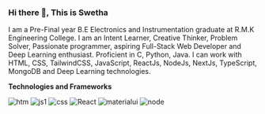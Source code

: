 ### Hi there 👋, This is Swetha

I am a Pre-Final year B.E Electronics and Instrumentation graduate at R.M.K Engineering College. I am an Intent Learner, Creative Thinker, Problem Solver, Passionate programmer, aspiring Full-Stack Web Developer and Deep Learning enthusiast. Proficient in C, Python, Java. I can work with HTML, CSS, TailwindCSS, JavaScript, ReactJs, NodeJs, NextJs, TypeScript, MongoDB and Deep Learning technologies.

**Technologies and Frameworks**

![htm](https://github.com/Swetha5021/Swetha5021/assets/110710815/fabe2052-94ac-404a-9543-6e970ca0fd5d)     ![js1](https://github.com/Swetha5021/Swetha5021/assets/110710815/a511315f-9675-4d6c-8b09-6b92556e4240)      ![css](https://github.com/Swetha5021/Swetha5021/assets/110710815/360939ae-4f13-43f0-9d24-1db1c68cd89c)      ![React](https://github.com/Swetha5021/Swetha5021/assets/110710815/14bbbc49-bf8e-4d4e-868b-10948e9f9731)
     ![materialui](https://github.com/Swetha5021/Swetha5021/assets/110710815/ea683231-8214-482a-8a95-7a73e111e2ef)     ![node](https://github.com/Swetha5021/Swetha5021/assets/110710815/55cc17d1-610c-4f40-b1e1-a16007e75608)
